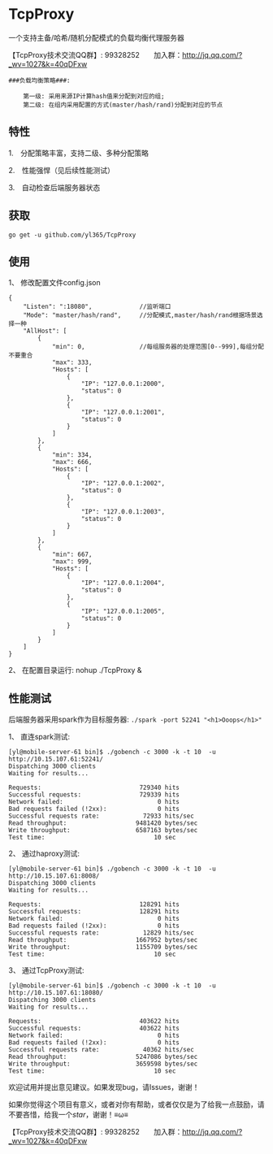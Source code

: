 # TcpProxy
一个支持主备/哈希/随机分配模式的负载均衡代理服务器

【TcpProxy技术交流QQ群】: 99328252　　加入群：http://jq.qq.com/?_wv=1027&k=40qDFxw

```
###负载均衡策略###: 

    第一级: 采用来源IP计算hash值来分配到对应的组;
    第二级: 在组内采用配置的方式(master/hash/rand)分配到对应的节点
```

## 特性
1.　分配策略丰富，支持二级、多种分配策略

2.　性能强悍（见后续性能测试）

3.　自动检查后端服务器状态


## 获取
```
go get -u github.com/yl365/TcpProxy
```

## 使用

1、 修改配置文件config.json

```
{
    "Listen": ":18080",             //监听端口
    "Mode": "master/hash/rand",     //分配模式,master/hash/rand根据场景选择一种
    "AllHost": [
        {
            "min": 0,               //每组服务器的处理范围[0--999],每组分配不要重合
            "max": 333, 
            "Hosts": [
                {
                    "IP": "127.0.0.1:2000", 
                    "status": 0
                }, 
                {
                    "IP": "127.0.0.1:2001", 
                    "status": 0
                }
            ]
        }, 
        {
            "min": 334, 
            "max": 666, 
            "Hosts": [
                {
                    "IP": "127.0.0.1:2002", 
                    "status": 0
                }, 
                {
                    "IP": "127.0.0.1:2003", 
                    "status": 0
                }
            ]
        }, 
        {
            "min": 667, 
            "max": 999, 
            "Hosts": [
                {
                    "IP": "127.0.0.1:2004", 
                    "status": 0
                }, 
                {
                    "IP": "127.0.0.1:2005", 
                    "status": 0
                }
            ]
        }
    ]
}
```

2、 在配置目录运行: nohup ./TcpProxy &


## 性能测试

后端服务器采用spark作为目标服务器: `./spark -port 52241 "<h1>Ooops</h1>" `

1、 直连spark测试:

``` 
[yl@mobile-server-61 bin]$ ./gobench -c 3000 -k -t 10  -u http://10.15.107.61:52241/
Dispatching 3000 clients
Waiting for results...

Requests:                           729340 hits
Successful requests:                729339 hits
Network failed:                          0 hits
Bad requests failed (!2xx):              0 hits
Successful requests rate:            72933 hits/sec
Read throughput:                   9481420 bytes/sec
Write throughput:                  6587163 bytes/sec
Test time:                              10 sec
```

2、 通过haproxy测试:

```
[yl@mobile-server-61 bin]$ ./gobench -c 3000 -k -t 10  -u http://10.15.107.61:8008/
Dispatching 3000 clients
Waiting for results...

Requests:                           128291 hits
Successful requests:                128291 hits
Network failed:                          0 hits
Bad requests failed (!2xx):              0 hits
Successful requests rate:            12829 hits/sec
Read throughput:                   1667952 bytes/sec
Write throughput:                  1155709 bytes/sec
Test time:                              10 sec
```

3、 通过TcpProxy测试:

```
[yl@mobile-server-61 bin]$ ./gobench -c 3000 -k -t 10  -u http://10.15.107.61:18080/
Dispatching 3000 clients
Waiting for results...

Requests:                           403622 hits
Successful requests:                403622 hits
Network failed:                          0 hits
Bad requests failed (!2xx):              0 hits
Successful requests rate:            40362 hits/sec
Read throughput:                   5247086 bytes/sec
Write throughput:                  3659598 bytes/sec
Test time:                              10 sec
```

欢迎试用并提出意见建议。如果发现bug，请Issues，谢谢！

如果你觉得这个项目有意义，或者对你有帮助，或者仅仅是为了给我一点鼓励，请不要吝惜，给我一个*star*，谢谢！≡ω≡

【TcpProxy技术交流QQ群】: 99328252　　加入群：http://jq.qq.com/?_wv=1027&k=40qDFxw
